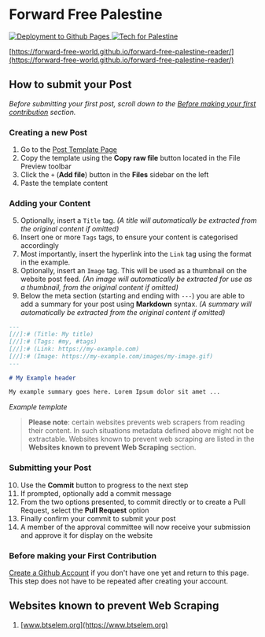 # Forward Free Palestine

[![Deployment to Github Pages](https://github.com/forward-free-world/forward-free-palestine-reader/actions/workflows/npm-publish-github-packages.yml/badge.svg)](https://github.com/forward-free-world/forward-free-palestine-reader/actions/workflows/npm-publish-github-packages.yml)<a href="https://techforpalestine.org/learn-more">
    <img alt="Tech for Palestine" src="https://badge.techforpalestine.org/default">
  </a>

[https://forward-free-world.github.io/forward-free-palestine-reader/](https://forward-free-world.github.io/forward-free-palestine-reader/)

## How to submit your Post

_Before submitting your first post, scroll down to the [Before making your first contribution](#before-making-your-first-contribution) section._

### Creating a new Post
1. Go to the <a href="https://github.com/thebeard/post-reader/blob/main/src/content/template" target="_blank">Post Template Page</a>
1. Copy the template using the **Copy raw file** button located in the File Preview toolbar 
1. Click the `+` (**Add file**) button in the **Files** sidebar on the left
1. Paste the template content

### Adding your Content

5. Optionally, insert a `Title` tag. _(A title will automatically be extracted from the original content if omitted)_
1. Insert one or more `Tags` tags, to ensure your content is categorised accordingly
1. Most importantly, insert the hyperlink into the `Link` tag using the format in the example.
1. Optionally, insert an `Image` tag. This will be used as a thumbnail on the website post feed. _(An image will automatically be extracted for use as a thumbnail, from the original content if omitted)_
1. Below the meta section (starting and ending with `---`) you are able to add a summary for your post using **Markdown** syntax. _(A summary will automatically be extracted from the original content if omitted)_

```markdown
---
[//]:# (Title: My title)
[//]:# (Tags: #my, #tags)
[//]:# (Link: https://my-example.com)
[//]:# (Image: https://my-example.com/images/my-image.gif)
---

# My Example header

My example summary goes here. Lorem Ipsum dolor sit amet ...
```
_Example template_

> **Please note**: certain websites prevents web scrapers from reading their content. In such situations metadata defined above might not be extractable. Websites known to prevent web scraping are listed in the **Websites known to prevent Web Scraping** section.

### Submitting your Post
10. Use the **Commit** button to progress to the next step
1. If prompted, optionally add a commit message
1. From the two options presented, to commit directly or to create a Pull Request, select the **Pull Request** option
1. Finally confirm your commit to submit your post
1. A member of the approval committee will now receive your submission and approve it for display on the website

### Before making your First Contribution

<a href="https://github.com/signup" target="_blank">Create a Github Account</a> if you don't have one yet and return to this page. This step does not have to be repeated after creating your account.

## Websites known to prevent Web Scraping
1. [www.btselem.org](https://www.btselem.org)
